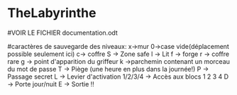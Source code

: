 # TheLabyrinthe

#VOIR LE FICHIER documentation.odt

#caractères de sauvegarde des niveaux:
x->mur
0->case vide(déplacement possible seulement ici)
c-> coffre
S -> Zone safe
l -> Lit
f -> forge
r -> coffre rare
g -> point d'apparition du griffeur
k ->parchemin contenant un morceau du mot de passe
T -> Piège (une heure en plus dans la journée!)
P -> Passage secret
L -> Levier d'activation
1/2/3/4 -> Accès aux blocs 1 2 3 4
D -> Porte jour/nuit
E -> Sortie !!
